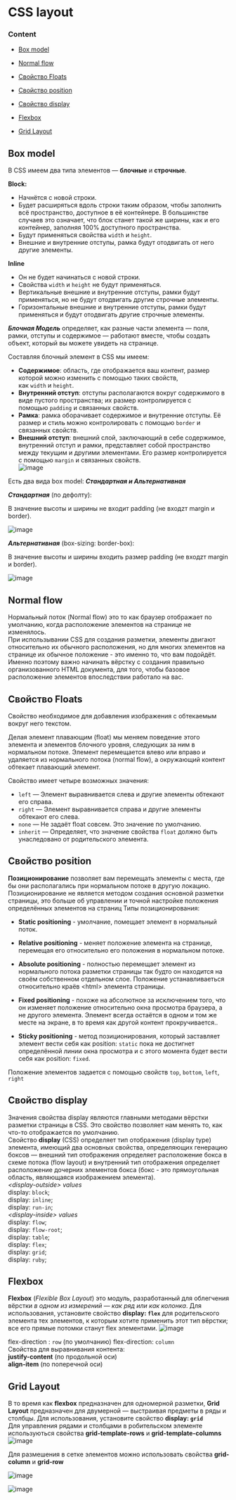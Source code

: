 CSS layout
===
### Content  

- [Box model](https://github.com/VictoriaShyika/html-css-js-learning/blob/main/CSS/Layouts.md#box-model)

- [Normal flow](https://github.com/VictoriaShyika/html-css-js-learning/blob/main/CSS/Layouts.md#normal-flow)

- [Свойство Floats](https://github.com/VictoriaShyika/html-css-js-learning/blob/main/CSS/Layouts.md#свойство-floats)

- [Свойство position](https://github.com/VictoriaShyika/html-css-js-learning/blob/main/CSS/Layouts.md#свойство-position)

- [Свойство display](https://github.com/VictoriaShyika/html-css-js-learning/blob/main/CSS/Layouts.md#свойство-display)

- [Flexbox](https://github.com/VictoriaShyika/html-css-js-learning/blob/main/CSS/Layouts.md#flexbox)

- [Grid Layout](https://github.com/VictoriaShyika/html-css-js-learning/blob/main/CSS/Layouts.md#grid-layout)

Box model
---
В CSS имеем два типа элементов — **блочные** и **строчные**.

**Block:** 

- Начнётся с новой строки.
- Будет расширяться вдоль строки таким образом, чтобы заполнить всё пространство, доступное в её контейнере. В большинстве случаев это означает, что блок станет такой же ширины, как и его контейнер, заполняя 100% доступного пространства.
- Будут применяться свойства `width` и `height`.
- Внешние и внутренние отступы, рамка будут отодвигать от него другие элементы.

**Inline**

- Он не будет начинаться с новой строки.
- Свойства `width` и `height` не будут применяться.
- Вертикальные внешние и внутренние отступы, рамки будут применяться, но не будут отодвигать другие строчные элементы.
- Горизонтальные внешние и внутренние отступы, рамки будут применяться и будут отодвигать другие строчные элементы.

***Блочная Модель*** определяет, как разные части элемента — поля, рамки, отступы и содержимое — работают вместе, чтобы создать объект, который вы можете увидеть на странице.

Составляя блочный элемент в CSS мы имеем:

- **Содержимое**: область, где отображается ваш контент, размер которой можно изменить с помощью таких свойств, как `width` и `height`.
- **Внутренний отступ**: отступы располагаются вокруг содержимого в виде пустого пространства; их размер контролируется с помощью `padding` и связанных свойств.
- **Рамка**: рамка оборачивает содержимое и внутренние отступы. Её размер и стиль можно контролировать с помощью `border` и связанных свойств.
- **Внешний отступ**: внешний слой, заключающий в себе содержимое, внутренний отступ и рамки, представляет собой пространство между текущим и другими элементами. Его размер контролируется с помощью `margin` и связанных свойств.  
![image](https://user-images.githubusercontent.com/92056073/153596114-963f9d6b-711a-49e9-992b-e19e9fc075ac.png)


Есть два вида box model: ***Стандартная и Альтернативная***

***Стандартная*** (по дефолту):

В значение высоты и ширины не входит padding (не входzт margin и border).  

![image](https://user-images.githubusercontent.com/92056073/153596160-d1c43095-443b-4b5e-a767-6dd1f7e6f8e0.png)


***Альтернативная*** (box-sizing: border-box): 

В значение высоты и ширины входить размер padding (не входzт margin и border).  

![image](https://user-images.githubusercontent.com/92056073/153596220-ca7217c4-172c-424b-bec9-e2a247b40511.png)



Normal flow
---
Нормальный поток (Normal flow) это то как браузер отображает по умолчанию, когда расположение элементов на странице не изменялось.  
При использывании CSS для создания разметки, элементы двигают относительно их обычного расположения, но для многих элементов на странице их обычное положение - это именно то, что вам подойдёт. Именно поэтому важно начинать вёрстку с создания правильно организованного HTML документа, для того, чтобы базовое расположение элементов впоследствии работало на вас.

Свойство Floats
---
Свойство необходимое для добавления изображения с обтекаемым вокруг него текстом.

Делая элемент плавающим (float) мы меняем поведение этого элемента и элементов блочного уровня, следующих за ним в нормальном потоке. Элемент перемещается влево или вправо и удаляется из нормального потока (normal flow), а окружающий контент обтекает плавающий элемент.

Свойство имеет четыре возможных значения:

- `left` — Элемент выравнивается слева и другие элементы обтекают его справа.
- `right` — Элемент выравнивается справа и другие элементы обтекают его слева.
- `none` — Не задаёт float совсем. Это значение по умолчанию.
- `inherit` — Определяет, что значение свойства `float` должно быть унаследовано от родительского элемента.

Свойство position
---
**Позиционирование** позволяет вам перемещать элементы с места, где бы они располагались при нормальном потоке в другую локацию. Позиционирование не является методом создания основной разметки страницы, это больше об управлении и точной настройке положения определённых элементов на страниц
Типы позиционирования:  
- **Static positioning** - умолчание, помещает элемент в нормальный поток.

- **Relative positioning** - меняет положение элемента на странице, перемещая его относительно его положения в нормальном потоке.

- **Absolute positioning** - полностью перемещает элемент из нормального потока разметки страницы так будто он находится на своём собственном отдельном слое. Положение устанавливаеться  относительно краёв \<html> элемента страницы.

- **Fixed positioning** - похоже на абсолютное за исключением того, что он изменяет положение относительно окна просмотра браузера, а не другого элемента. Элемент всегда остаётся в одном и том же месте на экране, в то время как другой контент прокручивается..

- **Sticky positioning** - метод позиционирования, который заставляет элемент вести себя как position: `static` пока не достигнет определённой линии окна просмотра и с этого момента будет вести себя как position: `fixed`.

Положение элементов задается с помощью свойств `top`, `bottom`, `left`, `right`

Свойство display 
---
Значения свойства display являются главными методами вёрстки разметки страницы в CSS. Это свойство позволяет нам менять то, как что-то отображается по умолчанию.  
Свойство **display** (CSS) определяет тип отображения (display type) элемента, имеющий два основных свойства, определяющих генерацию боксов — внешний тип отображения определяет расположение бокса в схеме потока (flow layout) и внутренний тип отображения определяет расположение дочерних элементов бокса (бокс - это прямоугольная область, являющаяся изображением элемента).  
*\<display-outside> values*  
display: `block`;  
display: `inline`;  
display: `run-in`;  
*\<display-inside> values*  
display: `flow`;  
display: `flow-root`;  
display: `table`;  
display: `flex`;  
display: `grid`;  
display: `ruby`;

Flexbox
---
**Flexbox** (*Flexible Box Layout*) это модуль, разработанный для облегчения вёрстки *в одном из измерений — как ряд или как колонка*. 
Для использования, установите свойство **display: `flex`** для родительского элемента тех элементов, к которым хотите применить этот тип вёрстки; все его прямые потомки станут flex элементами.
![image](https://user-images.githubusercontent.com/92056073/153589946-858c7312-3abe-4285-8664-c21c66808f57.png)

flex-direction : `row` (по умолчанию)
flex-direction: `column`  
Свойства для выравнивания контента:  
**justify-content** (по продольной оси)  
**align-item** (по поперечной оси)  


Grid Layout
---
В то время как **flexbox** предназначен для одномерной разметки, **Grid Layout** предназначен для двумерной — выстраивая предметы в ряды и столбцы.
Для использования, установите свойство **display: `grid`**  
Для управления рядами и столбцами в робительском элементе используються свойства **grid-template-rows** и **grid-template-columns**  
![image](https://user-images.githubusercontent.com/92056073/153591266-da2d9cd8-6086-40ef-9086-3e81578c808a.png)  

 Для размешения в сетке элементов можно использовать свойства **grid-column** и **grid-row**

![image](https://user-images.githubusercontent.com/92056073/153591606-0a106307-9dcc-4092-a3ab-ead5b2eaa569.png)  

![image](https://user-images.githubusercontent.com/92056073/153591631-af00ad66-a20d-4fdf-a247-92a25047dace.png)
























